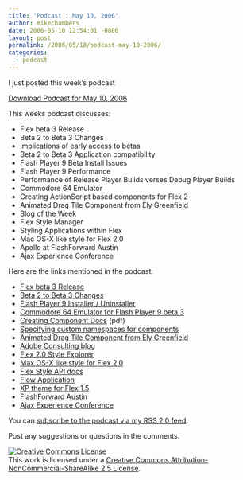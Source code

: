 ```yaml
---
title: 'Podcast : May 10, 2006'
author: mikechambers
date: 2006-05-10 12:54:01 -0800
layout: post
permalink: /2006/05/10/podcast-may-10-2006/
categories:
  - podcast
---
```



I just posted this week&#8217;s podcast

[Download Podcast for May 10, 2006][1]

This weeks podcast discusses:  
<!--more-->

*   Flex beta 3 Release
*   Beta 2 to Beta 3 Changes
*   Implications of early access to betas
*   Beta 2 to Beta 3 Application compatibility
*   Flash Player 9 Beta Install Issues
*   Flash Player 9 Performance
*   Performance of Release Player Builds verses Debug Player Builds
*   Commodore 64 Emulator
*   Creating ActionScript based components for Flex 2
*   Animated Drag Tile Component from Ely Greenfield
*   Blog of the Week
*   Flex Style Manager
*   Styling Applications within Flex
*   Mac OS-X like style for Flex 2.0
*   Apollo at FlashForward Austin
*   Ajax Experience Conference

Here are the links mentioned in the podcast:

*   [Flex beta 3 Release][2]
*   [Beta 2 to Beta 3 Changes][3]
*   [Flash Player 9 Installer / Uninstaller][4]
*   [Commodore 64 Emulator for Flash Player 9 beta 3][5]
*   [Creating Component Docs][6] (pdf)
*   [Specifying custom namespaces for components][7]
*   [Animated Drag Tile Component from Ely Greenfield][8]
*   [Adobe Consulting blog][9]
*   [Flex 2.0 Style Explorer][10]
*   [Max OS-X like style for Flex 2.0][11]
*   [Flex Style API docs][12]
*   [Flow Application][13]
*   [XP theme for Flex 1.5][14]
*   [FlashForward Austin][15]
*   [Ajax Experience Conference][16]

You can [subscribe to the podcast via my RSS 2.0 feed][17].

Post any suggestions or questions in the comments.

<!-- Creative Commons License -->

  
<a rel="license" href="http://creativecommons.org/licenses/by-nc-sa/2.5/"><img alt="Creative Commons License" border="0" src="http://creativecommons.org/images/public/somerights20.gif" /></a>  
This work is licensed under a <a rel="license" href="http://creativecommons.org/licenses/by-nc-sa/2.5/">Creative Commons Attribution-NonCommercial-ShareAlike 2.5 License</a>.  
<!-- /Creative Commons License -->

 [1]: http://weblogs.macromedia.com/mesh/files/podcasts/05-10-06_mike_chambers.mp3
 [2]: http://weblogs.macromedia.com/mesh/archives/2006/05/flash_player_9.html
 [3]: http://labs.adobe.com/wiki/index.php/Flex:Beta_2_to_Beta_3_Changes
 [4]: http://www.adobe.com/go/labs_flex2_downloads
 [5]: http://www.darronschall.com/weblog/archives/000229.cfm
 [6]: http://www.macromedia.com/go/Flex2_components_pdf
 [7]: http://livedocs.macromedia.com/labs/1/flex/00001209.html
 [8]: http://www.quietlyscheming.com/blog/2006/05/09/animated-dragtile-component-01/
 [9]: http://weblogs.macromedia.com/mc/
 [10]: http://weblogs.macromedia.com/mc/archives/2006/05/flex_2_style_ex_2.cfm
 [11]: weblogs.macromedia.com/mc/archives/2006/05/mac_os_x-lookin.cfm
 [12]: http://livedocs.macromedia.com/labs/1/flex20beta3/00000768.html#241755
 [13]: http://weblogs.macromedia.com/mesh/archives/2006/03/i_just_posted_s.html
 [14]: http://weblogs.macromedia.com/mc/archives/2005/06/windows_xp_them.cfm
 [15]: http://www.flashforwardconference.com/
 [16]: http://www.theajaxexperience.com
 [17]: /mesh/index.xml